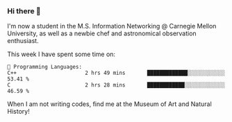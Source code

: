 ### Hi there 👋

I'm now a student in the M.S. Information Networking @ Carnegie Mellon University, as well as a newbie chef and astronomical observation enthusiast. 



<!--START_SECTION:waka-->
This week I have spent some time on: 

```text
💬 Programming Languages: 
C++                      2 hrs 49 mins       █████████████░░░░░░░░░░░░   53.41 % 
C                        2 hrs 28 mins       ████████████░░░░░░░░░░░░░   46.59 % 
```


<!--END_SECTION:waka-->

When I am not writing codes, find me at the Museum of Art and Natural History!
